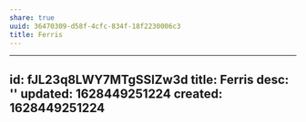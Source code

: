 ```yaml
---
share: true
uuid: 36470309-d58f-4cfc-834f-18f2230006c3
title: Ferris
---
```

---
id: fJL23q8LWY7MTgSSIZw3d
title: Ferris
desc: ''
updated: 1628449251224
created: 1628449251224
---


